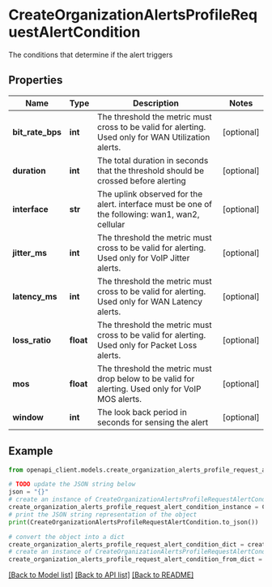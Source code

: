 # CreateOrganizationAlertsProfileRequestAlertCondition

The conditions that determine if the alert triggers

## Properties

Name | Type | Description | Notes
------------ | ------------- | ------------- | -------------
**bit_rate_bps** | **int** | The threshold the metric must cross to be valid for alerting. Used only for WAN Utilization alerts. | [optional] 
**duration** | **int** | The total duration in seconds that the threshold should be crossed before alerting | [optional] 
**interface** | **str** | The uplink observed for the alert.  interface must be one of the following: wan1, wan2, cellular | [optional] 
**jitter_ms** | **int** | The threshold the metric must cross to be valid for alerting. Used only for VoIP Jitter alerts. | [optional] 
**latency_ms** | **int** | The threshold the metric must cross to be valid for alerting. Used only for WAN Latency alerts. | [optional] 
**loss_ratio** | **float** | The threshold the metric must cross to be valid for alerting. Used only for Packet Loss alerts. | [optional] 
**mos** | **float** | The threshold the metric must drop below to be valid for alerting. Used only for VoIP MOS alerts. | [optional] 
**window** | **int** | The look back period in seconds for sensing the alert | [optional] 

## Example

```python
from openapi_client.models.create_organization_alerts_profile_request_alert_condition import CreateOrganizationAlertsProfileRequestAlertCondition

# TODO update the JSON string below
json = "{}"
# create an instance of CreateOrganizationAlertsProfileRequestAlertCondition from a JSON string
create_organization_alerts_profile_request_alert_condition_instance = CreateOrganizationAlertsProfileRequestAlertCondition.from_json(json)
# print the JSON string representation of the object
print(CreateOrganizationAlertsProfileRequestAlertCondition.to_json())

# convert the object into a dict
create_organization_alerts_profile_request_alert_condition_dict = create_organization_alerts_profile_request_alert_condition_instance.to_dict()
# create an instance of CreateOrganizationAlertsProfileRequestAlertCondition from a dict
create_organization_alerts_profile_request_alert_condition_from_dict = CreateOrganizationAlertsProfileRequestAlertCondition.from_dict(create_organization_alerts_profile_request_alert_condition_dict)
```
[[Back to Model list]](../README.md#documentation-for-models) [[Back to API list]](../README.md#documentation-for-api-endpoints) [[Back to README]](../README.md)


